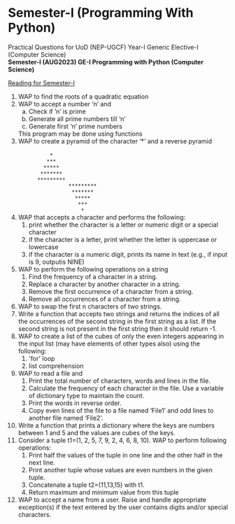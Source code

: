 # Semester-I (Programming With Python)
Practical Questions for UoD (NEP-UGCF) Year-I Generic Elective-I (Computer Science)<br>
**Semester-I (AUG2023) GE-I Programming with Python (Computer Science)**

[Reading for Semester-I](https://drive.google.com/file/d/1_3T5R70ir9TfycYsaJJdtExNflB8mCUb/view?usp=sharing)

<ol>
  <li>
    WAP to find the roots of a quadratic equation
  </li>
  <li>
    WAP to accept a number ‘n’ and
    <ol type="a">
      <li>Check if ’n’ is prime</li>
      <li>Generate all prime numbers till ‘n’</li>
      <li>Generate first ‘n’ prime numbers</li>
    </ol>
    This program may be done using functions
  </li>
  <li>
    WAP to create a pyramid of the character ‘*’ and a reverse pyramid<br>
    <code>
          *                        
         ***                       
        *****                      
       *******                     
      *********                    
                *********          
                 *******           
                  *****            
                   ***             
                    *             </code>
  </li>
  <li>WAP that accepts a character and performs the following:
    <ol>
      <li>print whether the character is a letter or numeric digit or a special character</li>
      <li>if the character is a letter, print whether the letter is uppercase or lowercase</li>
      <li>if the character is a numeric digit, prints its name in text (e.g., if input is 9, outputis NINE)</li>
    </ol>
  </li>
  <li>
    WAP to perform the following operations on a string
    <ol>
      <li>Find the frequency of a character in a string.</li>
      <li>Replace a character by another character in a string.</li>
      <li>Remove the first occurrence of a character from a string.</li>
      <li>Remove all occurrences of a character from a string.</li>
    </ol>
  </li>
  <li>WAP to swap the first n characters of two strings.</li>
  <li>Write a function that accepts two strings and returns the indices of all the occurrences of the second string in the first string as a list. If the second string is not present in the first string then it should return -1.</li>
  <li>WAP to create a list of the cubes of only the even integers appearing in the input list (may have elements of other types also) using the following:
  <ol>
    <li>'for' loop</li>
    <li>list comprehension</li>
  </ol>
  </li>
  <li>WAP to read a file and
  <ol>
    <li>Print the total number of characters, words and lines in the file.</li>
    <li>Calculate the frequency of each character in the file. Use a variable of dictionary type to maintain the count.</li>
    <li>Print the words in reverse order.</li>
    <li>Copy even lines of the file to a file named ‘File1’ and odd lines to another file named ‘File2’.</li>
  </ol>
  </li>
  <li>Write a function that prints a dictionary where the keys are numbers between 1 and 5 and the values are cubes of the keys.</li>
  <li>Consider a tuple t1=(1, 2, 5, 7, 9, 2, 4, 6, 8, 10). WAP to perform following operations:
  <ol>
    <li>Print half the values of the tuple in one line and the other half in the next line.</li>
    <li>Print another tuple whose values are even numbers in the given tuple.</li>
    <li>Concatenate a tuple t2=(11,13,15) with t1.</li>
    <li>Return maximum and minimum value from this tuple</li>
  </ol>
  </li>
  <li>WAP to accept a name from a user. Raise and handle appropriate exception(s) if the text entered by the user contains digits and/or special characters.</li>
</ol>
